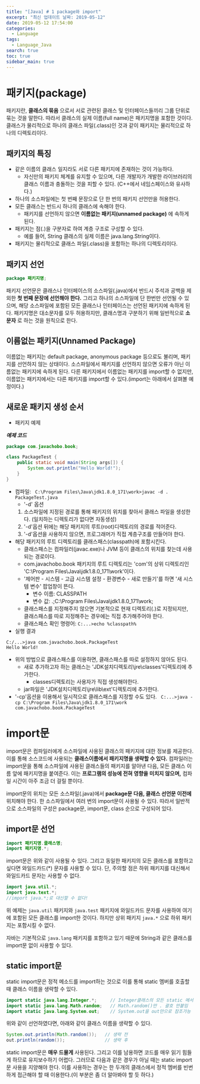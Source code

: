 ```yaml
---
title: "[Java] # 1 package와 import"
excerpt: "최신 업데이트 날짜: 2019-05-12"
date: 2019-05-12 17:54:00
categories:
  - Language
tags:
  - Language_Java
search: true
toc: true
sidebar_main: true
---
```


# 패키지(package)
패키지란, **클래스의 묶음** 으로서 서로 관련된 클래스 및 인터페이스들끼리 그룹 단위로 묶는 것을 말한다. 따라서 클래스의 실제 이름(full name)은 패키지명을 포함한 것이다. 클래스가 물리적으로 하나의 클래스 파일(.class)인 것과 같이 패키지는 물리적으로 하나의 디렉토리이다.

## 패키지의 특징
- 같은 이름의 클래스 일지라도 서로 다른 패키지에 존재하는 것이 가능하다.
  - 자신만의 패키지 체계를 유지할 수 있으며, 다른 개발자가 개발한 라이브러리의 클래스 이름과 충돌하는 것을 피할 수 있다. (C++에서 네임스페이스와 유사하다.)
- 하나의 소스파일에는 첫 번째 문장으로 단 한 번의 패키지 선언만을 허용한다.
- 모든 클래스는 반드시 하나의 클래스에 속해야 한다.
  - 패키지를 선언하지 않으면 **이름없는 패키지(unnamed package)** 에 속하게 된다.
- 패키지는 점(.)을 구분자로 하여 계층 구조로 구성할 수 있다.
  - 예를 들어, String 클래스의 실제 이름은 java.lang.String이다.
- 패키지는 물리적으로 클래스 파일(.class)을 포함하는 하나의 디렉토리이다.

## 패키지 선언

```java
package 패키지명;
```

패키지 선언문은 클래스나 인터페이스의 소스파일(.java)에서 반드시 주석과 공백을 제외한 **첫 번째 문장에 선언해야 한다.** 그리고 하나의 소스파일에 단 한번만 선언될 수 있으며, 해당 소스파일에 포함된 모든 클래스나 인터페이스는 선언된 패키지에 속하게 된다. 패키지명은 대소문자를 모두 허용하지만, 클래스명과 구분하기 위해 일반적으로 **소문자** 로 하는 것을 원칙으로 한다.

## 이름없는 패키지(Unnamed Package)
이름없는 패키지는 default package, anonymous package 등으로도 불리며, 패키지를 선언하지 않는 상태이다. 소스파일에서 패키지를 선언하지 않으면 오류가 아닌 이름없는 패키지에 속하게 된다. 다른 패키지에서 이름없는 패키지를 import할 수 없지만, 이름없는 패키지에서는 다른 패키지를 import할 수 있다.(import는 아래에서 살펴볼 예정이다.)

## 새로운 패키지 생성 순서
- 패키지 예제

___예제 코드___

```java
package com.javachobo.book;

class PackageTest {
	public static void main(String args[]) {
		System.out.println("Hello World!");
	}
}
```

- 컴파일: ``` C:\Program Files\Java\jdk1.8.0_171\work>javac -d . PackageTest.java```
	- '-d' 옵션
	1. 소스파일에 지정된 경로를 통해 패키지의 위치를 찾아서 클래스 파일을 생성한다. (일치하는 디렉토리가 없다면 자동생성)
	2. '-d'옵션 뒤에는 해당 패키지의 루트(root)디렉토리의 경로를 적어준다.
	3. '-d'옵션을 사용하지 않으면, 프로그래머가 직접 계층구조를 만들어야 한다.
- 해당 패키지의 루트 디렉토리를 클래스패스(classpath)에 포함시킨다.
	- 클래스패스는 컴파일러(javac.exe)나 JVM 등이 클래스의 위치를 찾는데 사용되는 경로이다.
	- com.javachobo.book 패키지의 루트 디렉토리는 'com'의 상위 디렉토리인 'C:\Program Files\Java\jdk1.8.0_171\work'이다.
	- '제어판 - 시스템 - 고급 시스템 설정 - 환경변수 - 새로 만들기'를 하면 '새 시스템 변수' 팝업창이 뜬다.
		- 변수 이름: CLASSPATH
		- 변수 값: .;C:\Program Files\Java\jdk1.8.0_171\work;
	- 클래스패스를 지정해주지 않으면 기본적으로 현재 디렉토리(.)로 지정되지만, 클래스패스를 따로 지정해주는 경우에는 직접 추가해주어야 한다.
	- 클래스패스 확인 명령어: ```C:...>echo %classpath%```
- 실행 결과

```
C:/...>java com.javachobo.book.PackageTest
Hello World!
```

- 위의 방법으로 클래스패스를 이용하면, 클래스패스를 따로 설정하지 않아도 된다.
	- 새로 추가하고자 하는 클래스는 'JDK설치디렉토리\jre\classes'디렉토리에 추가한다.
		- classes디렉토리는 사용자가 직접 생성해야한다.
	- jar파일은 'JDK설치디렉토리\jre\lib\ext'디렉토리에 추가한다.
- '-cp'옵션을 이용해서 일시적으로 클래스패스를 지정할 수도 있다. ``` C:...>java -cp C:\Program Files\Java\jdk1.8.0_171\work com.javachobo.book.PackageTest```

# import문
import문은 컴파일러에게 소스파일에 사용된 클래스의 패키지에 대한 정보를 제공한다. 이를 통해 소스코드에 사용되는 **클래스이름에서 패키지명을 생략할 수 있다.** 컴파일러는 import문을 통해 소스파일에 사용된 클래스들의 패키지를 알아낸 다음, 모든 클래스 이름 앞에 패키지명을 붙여준다. 이는 **프로그램의 성능에 전혀 영향을 미치지 않으며,** 컴파일 시간이 아주 조금 더 걸릴 뿐이다.

import문의 위치는 모든 소스파일(.java)에서 **package문 다음, 클래스 선언문 이전에** 위치해야 한다. 한 소스파일에서 여러 번의 import문이 사용될 수 있다. 따라서 일반적으로 소스파일의 구성은 package문, import문, class 순으로 구성되어 있다.

## import문 선언

```java
import 패키지명.클래스명;
import 패키지명.*;
```

import문은 위와 같이 사용될 수 있다. 그리고 동일한 패키지의 모든 클래스를 포함하고 싶다면 와일드카드(*) 문자를 사용할 수 있다. 단, 주의할 점은 하위 패키지를 대신해서 와일드카드 문자는 사용할 수 없다.

```java
import java.util.*;
import java.text.*;
//import java.*;로 대신할 수 없다!
```

위 예제는 ```java.util``` 패키지와 ```java.test``` 패키지에 와일드카드 문자를 사용하여 여기에 포함된 모든 클래스를 import한 것이다. 하지만 상위 패키지 ```java.*``` 으로 하위 패키지는 포함시킬 수 없다.

자바는 기본적으로 ```java.lang``` 패키지를 포함하고 있기 때문에 String과 같은 클래스를 import문 없이 사용할 수 있다.

## static import문
static import문은 정적 메소드를 import하는 것으로 이를 통해 static 멤버를 호출할 때 클래스 이름을 생략할 수 있다.

```java
import static java.lang.Integer.*;     // Integer클래스의 모든 static 메서드
import static java.lang.Math.random;   // Math.random()만 . 괄호 안붙임
import static java.lang.System.out;    // System.out을 out만으로 참조가능
```

위와 같이 선언하였다면, 아래와 같이 클래스 이름을 생략할 수 있다.

```java
System.out.println(Math.random());   // 생략 전
out.println(random());               // 생략 후
```

static import문은 **매우 드물게** 사용된다. 그리고 이를 남용하면 코드를 매우 읽기 힘들게 하므로 유지보수하기 어렵다. 그러므로 다음과 같은 경우가 아닐 때는 static import문 사용을 지양해야 한다. 이를 사용하는 경우는 한 두개의 클래스에서 정적 멤버를 빈번하게 접근해야 할 때 이용한다.(이 부분은 좀 더 알아봐야 할 듯 하다.)
